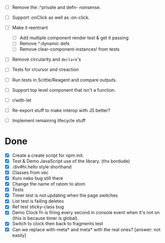 - [ ] Remove the :^private and defn- nonsense.
- [ ] Support :onClick as well as :on-click.
- [ ] Make it reentrant
  - [ ] Add multiple component render test & get it passing
  - [ ] Remove ^:dynamic defs
  - [ ] Remove clear-component-instances! from tests
- [ ] Remove circularity and `declare`'s

- [ ] Tests for r/cursor and r/reaction
- [ ] Run tests in Scittle/Reagent and compare outputs.
- [ ] Support top level component that isn't a function.
- [ ] r/with-let
- [ ] Re-export stuff to make interop with JS better?
- [ ] Implement remaining lifecycle stuff

# Done

- [x] Create a create script for npm init.
- [x] Test & Demo JavaScript use of the library. (thx bordude)
- [x] :div#hi.hello style shorthand
- [x] Classes from vec
- [x] Kuro neko bug still there
- [x] Change the name of ratom to atom
- [x] Tests
- [x] Timer test is not updating when the page switches
- [x] List test is failing deletes
- [x] Ref test sticky-class bug
- [x] Demo Clock fn is firing every second in console event when it's not on (this is because timer is global).
- [x] Switch to clock then back to fragments test
- [x] Can we replace with-meta* and meta* with the real ones? [answer: not easily]
